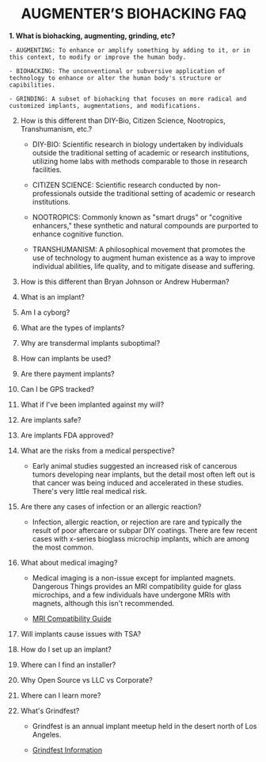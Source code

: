<div align="center"> 

# AUGMENTER’S BIOHACKING FAQ

</div>

**1. What is biohacking, augmenting, grinding, etc?**

    - AUGMENTING: To enhance or amplify something by adding to it, or in this context, to modify or improve the human body.

    - BIOHACKING: The unconventional or subversive application of technology to enhance or alter the human body's structure or capibilities.

    - GRINDING: A subset of biohacking that focuses on more radical and customized implants, augmentations, and modifications.

2. How is this different than DIY-Bio, Citizen Science, Nootropics, Transhumanism, etc.?

    - DIY-BIO: Scientific research in biology undertaken by individuals outside the traditional setting of academic or research institutions, utilizing home labs with methods comparable to those in research facilities.

    - CITIZEN SCIENCE: Scientific research conducted by non-professionals outside the traditional setting of academic or research institutions.

    - NOOTROPICS: Commonly known as "smart drugs" or "cognitive enhancers," these synthetic and natural compounds are purported to enhance cognitive function.

    - TRANSHUMANISM: A philosophical movement that promotes the use of technology to augment human existence as a way to improve individual abilities, life quality, and to mitigate disease and suffering.

3. How is this different than Bryan Johnson or Andrew Huberman?

4. What is an implant?

5. Am I a cyborg?

6. What are the types of implants?

7. Why are transdermal implants suboptimal?

8. How can implants be used?

9. Are there payment implants?

10. Can I be GPS tracked?

11. What if I've been implanted against my will?

12. Are implants safe?

13. Are implants FDA approved?

14. What are the risks from a medical perspective?

    - Early animal studies suggested an increased risk of cancerous tumors developing near implants, but the detail most often left out is that cancer was being induced and accelerated in these studies. There's very little real medical risk.

15. Are there any cases of infection or an allergic reaction?

    - Infection, allergic reaction, or rejection are rare and typically the result of poor aftercare or subpar DIY coatings. There are few recent cases with x-series bioglass microchip implants, which are among the most common.

16. What about medical imaging?

    - Medical imaging is a non-issue except for implanted magnets. Dangerous Things provides an MRI compatibility guide for glass microchips, and a few individuals have undergone MRIs with magnets, although this isn't recommended.

    - [MRI Compatibility Guide](https://forum.dangerousthings.com/uploads/default/original/1X/289af3580c98807bdd9de089a27d73f383ce7bce.pdf)

17. Will implants cause issues with TSA?

18. How do I set up an implant?

19. Where can I find an installer?

20. Why Open Source vs LLC vs Corporate?

21. Where can I learn more?

22. What's Grindfest?

    - Grindfest is an annual implant meetup held in the desert north of Los Angeles.

    - [Grindfest Information](https://augmentationlimitles.ipage.com/grindfest/)
